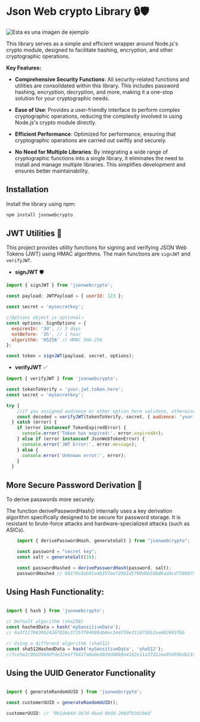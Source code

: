 # Json Web crypto Library 🔒🛡️ 

![Esta es una imagen de ejemplo](https://jwt.io/img/badge-compatible.svg)


This library serves as a simple and efficient wrapper around Node.js's crypto module, designed to facilitate hashing, encryption, and other cryptographic operations.

**Key Features:**

- **Comprehensive Security Functions**: All security-related functions and utilities are consolidated within this library. This includes password hashing, encryption, decryption, and more, making it a one-stop solution for your cryptographic needs.
  
- **Ease of Use**: Provides a user-friendly interface to perform complex cryptographic operations, reducing the complexity involved in using Node.js's crypto module directly.
  
- **Efficient Performance**: Optimized for performance, ensuring that cryptographic operations are carried out swiftly and securely.
  
- **No Need for Multiple Libraries**: By integrating a wide range of cryptographic functions into a single library, it eliminates the need to install and manage multiple libraries. This simplifies development and ensures better maintainability.


## Installation

Install the library using npm:

```bash
npm install jsonwebcrypto
```

## JWT Utilities  🔑

This project provides utility functions for signing and verifying JSON Web Tokens (JWT) using HMAC algorithms. The main functions are `signJWT` and `verifyJWT`.

- **signJWT** 🛡️
```javascript
import { signJWT } from 'jsonwebcrypto';

const payload: JWTPayload = { userId: 123 };

const secret = 'mysecretkey';

//Options object is optional⭐
const options: SignOptions = {
  expiresIn: '3d', // 3 days
  notBefore: '1h', // 1 hour
  algorithm: 'HS256' // HMAC SHA-256
};

const token = signJWT(payload, secret, options);

```

- **verifyJWT** ✅

```javascript
import { verifyJWT } from 'jsonwebcrypto';

const tokenToVerify = 'your.jwt.token.here';
const secret = 'mysecretkey';

try {
    //if you assigned audience or other option here validate, otherwise just send secret and token
    const decoded = verifyJWT(tokenToVerify, secret, { audience: 'your-audience'});
  } catch (error) {
    if (error instanceof TokenExpiredError) {
      console.error('Token has expired:', error.expiredAt);
    } else if (error instanceof JsonWebTokenError) {
      console.error('JWT Error:', error.message);
    } else {
      console.error('Unknown error:', error);
    }
  }

```

## More Secure Password Derivation 🔐
To derive passwords more securely.

The function derivePasswordHash()
internally uses a key derivation algorithm specifically designed to be secure for password storage. It is resistant to brute-force attacks and hardware-specialized attacks (such as ASICs). 

```javascript
    import { derivePasswordHash, generateSalt } from "jsonwebcrypto";

    const password = "secret key";
    const salt = generateSalt(16);

    const passwordHashed = derivePasswordHash(password, salt);
    passwordHashed // 60270c8ab01a4b357ee72981d5700d06508d6ad4cd75080798b0c9ed363bf021
```


## Using Hash Functionality:

```javascript

import { hash } from 'jsonwebcrypto';

// Default algorithm (sha256)
const hashedData = hash('mySensitiveData');
// 6a3f1170639924207838c3715ff94989db6ec344759e311073852ea882993fbb

// Using a different algorithm (sha512)
const sha512HashedData = hash('mySensitiveData', 'sha512');
//7ce5e2c90d3960dfde32ee7f8427a0a0ed020dd6b9a4162e11a37d12ea95d596d6210757be7427ca3fb9142a804065067868ebeda67d989b5f5a55f4b00d7590

```

## Using the UUID Generator Functionality

```javascript

import { generateRandomUUID } from 'jsonwebcrypto';

const customerUUID = generateRandomUUID();

customerUUID: // '9b1deb4d-3b7d-4bad-9bdd-2b0d7b3dcb6d'


```
